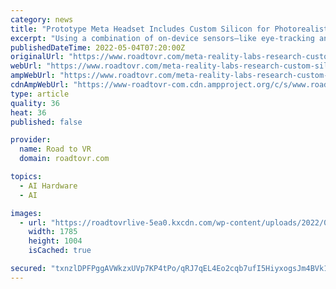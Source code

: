 ```yaml
---
category: news
title: "Prototype Meta Headset Includes Custom Silicon for Photorealistic Avatars on Standalone"
excerpt: "Using a combination of on-device sensors—like eye-tracking and mouth-tracking—and AI processing ... backed by the power of an NVIDIA Titan X GPU, which monstrously dwarfs the power available ..."
publishedDateTime: 2022-05-04T07:20:00Z
originalUrl: "https://www.roadtovr.com/meta-reality-labs-research-custom-silicon-codec-avatars-standalone-vr-headset/"
webUrl: "https://www.roadtovr.com/meta-reality-labs-research-custom-silicon-codec-avatars-standalone-vr-headset/"
ampWebUrl: "https://www.roadtovr.com/meta-reality-labs-research-custom-silicon-codec-avatars-standalone-vr-headset/amp/"
cdnAmpWebUrl: "https://www-roadtovr-com.cdn.ampproject.org/c/s/www.roadtovr.com/meta-reality-labs-research-custom-silicon-codec-avatars-standalone-vr-headset/amp/"
type: article
quality: 36
heat: 36
published: false

provider:
  name: Road to VR
  domain: roadtovr.com

topics:
  - AI Hardware
  - AI

images:
  - url: "https://roadtovrlive-5ea0.kxcdn.com/wp-content/uploads/2022/05/meta-custom-chip-silicon-codec-avatars-3.jpg"
    width: 1785
    height: 1004
    isCached: true

secured: "txnzlDPFPggAVWkzxUVp7KP4tPo/qRJ7qEL4Eo2cqb7ufI5HiyxogsJm4BVk1CyiwMv9VEll3QMXEYEt9XMFq2faQmP3qSiRPOX+wc/Kur9069cfa1F5FAs+xrViN2kjlgJMDo1GtLrPTcW05WhnFN4mQZPUS3C+NB5N9wgImTEUM+df9gISRnWIQetFeHspt8AfTrppc8l4AkhkS6RNHKFTh49xA0c4vspQpDMsqlyHZFfmBHlw6VKoxmsD47ljuDYxsZtoljIOOUZWqOmPBrHv9Dj0FiR1ZXUwRZgwKsarh1t6CnALPi+VuW1kPKBLppqbyvrFfkXbFUofmZ+rq6jlB28jwsuGm+OzflfrKNo=;q/+mLzpkcUod1+Y6NOxh5g=="
---
```


